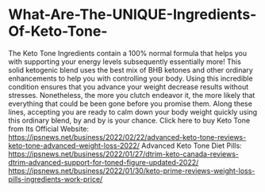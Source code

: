 # What-Are-The-UNIQUE-Ingredients-Of-Keto-Tone-
The Keto Tone Ingredients contain a 100% normal formula that helps you with supporting your energy levels subsequently essentially more! This solid ketogenic blend uses the best mix of BHB ketones and other ordinary enhancements to help you with controlling your body. Using this incredible condition ensures that you advance your weight decrease results without stresses. Nonetheless, the more you clutch endeavor it, the more likely that everything that could be been gone before you promise them. Along these lines, accepting you are ready to calm down your body weight quickly using this ordinary blend, by and by is your chance. Click here to buy Keto Tone from Its Official Website: https://ipsnews.net/business/2022/02/22/advanced-keto-tone-reviews-keto-tone-advanced-weight-loss-2022/  Advanced Keto Tone Diet Pills: https://ipsnews.net/business/2022/01/27/dtrim-keto-canada-reviews-dtrim-advanced-support-for-toned-figure-updated-2022/  https://ipsnews.net/business/2022/01/30/keto-prime-reviews-weight-loss-pills-ingredients-work-price/
